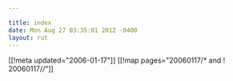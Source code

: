 ```yaml
---

title: index
date: Mon Aug 27 03:35:01 2012 -0400
layout: rut
---
```


[[!meta updated="2006-01-17"]]
[[!map pages="20060117/* and ! 20060117/*/*"]]
